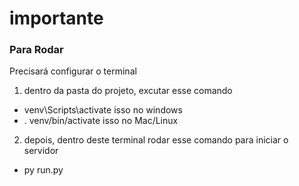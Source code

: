 # importante
### Para Rodar
Precisará configurar o terminal

1. dentro da pasta do projeto, excutar esse comando
- venv\Scripts\activate isso no windows
- . venv/bin/activate isso no Mac/Linux

2. depois, dentro deste terminal rodar esse comando para iniciar o servidor
- py run.py
